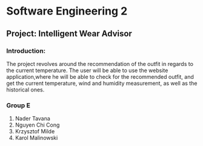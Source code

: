 # Software Engineering 2
## Project: Intelligent Wear Advisor
### Introduction: 
The  project  revolves  around  the  recommendation  of  the  outfit  in  regards  to the current temperature. The user will be able to use the website application,where he will be able to check for the recommended outfit, and get the current temperature, wind and humidity measurement, as well as the historical ones.

### Group E
1. Nader Tavana
2. Nguyen Chi Cong
3. Krzysztof Milde
4. Karol Malinowski
